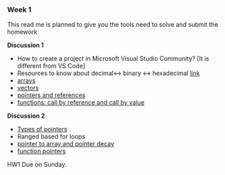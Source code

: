 ### Week 1
This read me is planned to give you the tools need to solve and submit the homework       

**Discussion 1**
- How to create a project in Microsoft Visual Studio Community? [It is different from VS Code]
- Resources to know about decimal<-> binary <-> hexadecimal [link](https://www.geeksforgeeks.org/how-to-convert-decimal-to-hexadecimal/)
- [arrays](https://github.com/nikunjsanghai/Intermediate_Programming_Cplusplus/blob/main/Week2/arrays.md)
- [vectors](https://github.com/nikunjsanghai/PIC10A_1D/blob/main/Week7/vectors.md)
- [pointers and references](https://github.com/nikunjsanghai/Intermediate_Programming_Cplusplus/blob/main/Week2/Pointers_and_References.md)
- [functions: call by reference and call by value](https://github.com/nikunjsanghai/PIC10A_1D/blob/main/Week5/pass_by_value_vs_pass_by_reference.md)

**Discussion 2**            

- [Types of pointers](https://github.com/TejasViswa/PIC10B_Disc1B_Disc2B/blob/main/Week_1/Pointers_and_memory.md)
- Ranged based for loops
- [pointer to array and pointer decay](https://github.com/nikunjsanghai/Intermediate_Programming_Cplusplus/blob/main/Week2/Pointer_to_Arrays_and_array_Decays.md) 
- [function pointers]() 

HW1 Due on Sunday. 

